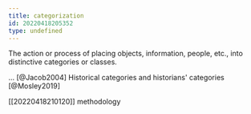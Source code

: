 ```yaml
---
title: categorization
id: 20220418205352
type: undefined
---
```


The action or process of placing objects, information, people, etc., into distinctive categories or classes.

... [@Jacob2004]
Historical categories and historians' categories [@Mosley2019]

[[20220418210120]] methodology
